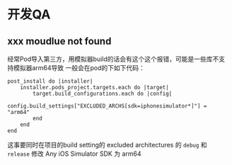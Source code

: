 # 开发QA
## xxx moudlue not found
经常Pod导入第三方，用模拟器build的话会有这个这个报错，可能是一些库不支持模拟器arm64导致
一般会在pod的下如下代码：
```
post_install do |installer|
    installer.pods_project.targets.each do |target|
        target.build_configurations.each do |config|
            config.build_settings["EXCLUDED_ARCHS[sdk=iphonesimulator*]"] = "arm64"
        end
    end
end
```
这事要同时在项目的build setting的 excluded architectures 的 `debug` 和 `release` 修改 Any iOS Simulator SDK 为 arm64




